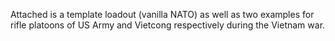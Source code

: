 Attached is a template loadout (vanilla NATO) as well as two examples for rifle platoons of US Army and Vietcong respectively during the Vietnam war.